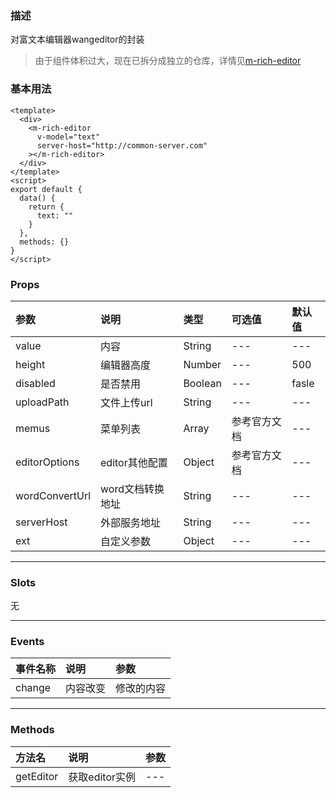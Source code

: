 ### 描述
对富文本编辑器wangeditor的封装

> 由于组件体积过大，现在已拆分成独立的仓库，详情见[m-rich-editor](https://git.mingchao.com/mcwebfe-deps/m-rich-editor)


### 基本用法

```vue
<template>
  <div>
    <m-rich-editor 
      v-model="text"
      server-host="http://common-server.com"
    ></m-rich-editor>
  </div>
</template>
<script>
export default {
  data() {
    return {
      text: ""
    }
  },
  methods: {}
}
</script>
```


### Props

| 参数 | 说明 | 类型 | 可选值 | 默认值 |
| :---- | :---- | :---- | :---- | :---- | 
| value | 内容 | String | --- | --- |
| height | 编辑器高度 | Number | --- | 500 |
| disabled | 是否禁用 | Boolean | --- | fasle |
| uploadPath |  文件上传url | String | --- | --- |
| memus | 菜单列表 | Array | 参考官方文档 | --- |
| editorOptions | editor其他配置 | Object | 参考官方文档 | --- |
| wordConvertUrl | word文档转换地址 | String | --- | --- |
| serverHost | 外部服务地址 | String | --- | --- |
| ext | 自定义参数 | Object | --- | --- |

---

### Slots
无

---

### Events

| 事件名称 | 说明 | 参数 |
| :---- | :---- | :---- |
| change | 内容改变 | 修改的内容 |

---


### Methods

| 方法名 | 说明 | 参数 |
| :---- | :---- | :---- |
| getEditor | 获取editor实例 | --- |


